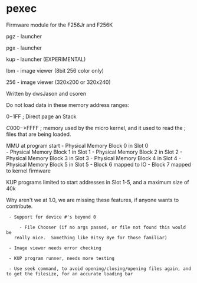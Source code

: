 # pexec
Firmware module for the F256Jr and F256K

pgz - launcher

pgx - launcher

kup - launcher (EXPERIMENTAL)

lbm - image viewer (8bit 256 color only)

256 - image viewer (320x200 or 320x240)

Written by dwsJason and csoren

Do not load data in these memory address ranges:

$0-$1FF       ; Direct page an Stack

$C000->$FFFF  ; memory used by the micro kernel, and it used to read the 
              ; files that are being loaded.

MMU at program start
	- Physical Memory Block 0 in Slot 0   
	- Physical Memory Block 1 in Slot 1
	- Physical Memory Block 2 in Slot 2
	- Physical Memory Block 3 in Slot 3
	- Physical Memory Block 4 in Slot 4
	- Physical Memory Block 5 in Slot 5
	- Block 6 mapped to IO
	- Block 7 mapped to kernel firmware

KUP programs limited to start addresses in Slot 1-5, and a maximum size of 40k

Why aren't we at 1.0, we are missing these features, if anyone wants to
contribute.

	 - Support for device #'s beyond 0

     	 - File Chooser (if no args passed, or file not found this would be
	   really nice.  Something like Bitsy Bye for those familiar)

	 - Image viewer needs error checking

	 - KUP program runner, needs more testing

  	 - Use seek command, to avoid opening/closing/opening files again, and to get the filesize, for an accurate loading bar
    


